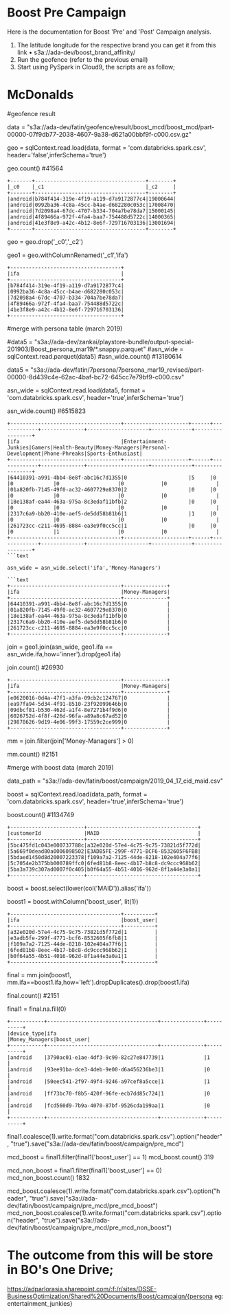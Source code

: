 # Boost Pre Campaign
Here is the documentation for Boost 'Pre' and 'Post' Campaign analysis.

1.	The latitude longitude for the respective brand you can get it from this link
•	s3a://ada-dev/boost_brand_affinity/
2.	Run the geofence (refer to the previous email)
3.	Start using PySpark in Cloud9, the scripts are as follow;


# McDonalds

#geofence result 

data = "s3a://ada-dev/fatin/geofence/result/boost_mcd/boost_mcd/part-00000-07f9db77-2038-4607-9a38-d621a00bbf9f-c000.csv.gz"

geo = sqlContext.read.load(data, format = 'com.databricks.spark.csv', header='false',inferSchema='true') 

geo.count() #41564

```text
+-------+------------------------------------+--------+
|_c0    |_c1                                 |_c2     |
+-------+------------------------------------+--------+
|android|b784f414-319e-4f19-a119-d7a9172877c4|19000644|
|android|0992ba36-4c8a-45cc-b4ae-d682280c053c|17008470|
|android|7d2098a4-67dc-4707-b334-704a7be78da7|15000145|
|android|4f89466a-972f-4fa4-baa7-754488d5722c|14000365|
|android|41e3f8e9-a42c-4b12-8e6f-729716703136|13001694|
+-------+------------------------------------+--------+
```
geo = geo.drop('_c0','_c2')

geo1 = geo.withColumnRenamed('_c1','ifa')

```text
+------------------------------------+
|ifa                                 |
+------------------------------------+
|b784f414-319e-4f19-a119-d7a9172877c4|
|0992ba36-4c8a-45cc-b4ae-d682280c053c|
|7d2098a4-67dc-4707-b334-704a7be78da7|
|4f89466a-972f-4fa4-baa7-754488d5722c|
|41e3f8e9-a42c-4b12-8e6f-729716703136|
+------------------------------------+
```
#merge with persona table (march 2019)

#data5 = "s3a://ada-dev/zankai/playstore-bundle/output-special-201903/Boost_persona_mar19/*.snappy.parquet"
#asn_wide = sqlContext.read.parquet(data5)
#asn_wide.count() #13180614

data5 = "s3a://ada-dev/fatin/7persona/7persona_mar19_revised/part-00000-8d439c4e-62ac-4baf-bc72-645cc7e79bf9-c000.csv"

asn_wide = sqlContext.read.load(data5, format = 'com.databricks.spark.csv', header='true',inferSchema='true')

asn_wide.count() #6515823

```text
+------------------------------------+---------------------+------+-------------+--------------+--------------------+-------------+-----------------+
|ifa                                 |Entertainment-Junkies|Gamers|Health-Beauty|Money-Managers|Personal-Development|Phone-Phreaks|Sports-Enthusiast|
+------------------------------------+---------------------+------+-------------+--------------+--------------------+-------------+-----------------+
|64410391-a991-4bb4-8e8f-abc16c7d1355|0                    |5     |0            |0             |0                   |0            |0                |
|01a820fb-7145-49f0-ac32-4607729e8370|2                    |0     |0            |0             |0                   |0            |0                |
|18e138af-ea44-463a-975a-8c3edaf11bfb|2                    |0     |0            |0             |0                   |0            |0                |
|2317c6a9-bb20-410e-aef5-de5dd58b81b6|1                    |1     |0            |0             |0                   |0            |0                |
|261723cc-c211-4695-8884-ea3e9f0cc5cc|1                    |0     |0            |0             |1                   |0            |0                |
+------------------------------------+---------------------+------+-------------+--------------+--------------------+-------------+-----------------+
```text

asn_wide = asn_wide.select('ifa','Money-Managers')

```text
+------------------------------------+--------------+                           
|ifa                                 |Money-Managers|
+------------------------------------+--------------+
|64410391-a991-4bb4-8e8f-abc16c7d1355|0             |
|01a820fb-7145-49f0-ac32-4607729e8370|0             |
|18e138af-ea44-463a-975a-8c3edaf11bfb|0             |
|2317c6a9-bb20-410e-aef5-de5dd58b81b6|0             |
|261723cc-c211-4695-8884-ea3e9f0cc5cc|0             |
+------------------------------------+--------------+
```
join = geo1.join(asn_wide, geo1.ifa == asn_wide.ifa,how='inner').drop(geo1.ifa)

join.count() #26930

```text
+------------------------------------+--------------+                           
|ifa                                 |Money-Managers|
+------------------------------------+--------------+
|e0620016-0d4a-47f1-a3fa-09cb2c124767|0             |
|ea97fa94-5d34-4f91-8510-23f92099646b|0             |
|09dbcf81-b530-462d-a1f4-8e7271b4f9d6|0             |
|6026752d-4f8f-426d-96fa-a89a8c67ad52|0             |
|29878626-9d19-4e06-99f3-17559c2ce999|0             |
+------------------------------------+--------------+
```
mm = join.filter(join['Money-Managers'] > 0)

mm.count() #2151 


#merge with boost data (march 2019)

data_path = "s3a://ada-dev/fatin/boost/campaign/2019_04_17_cid_maid.csv"

boost = sqlContext.read.load(data_path, format = 'com.databricks.spark.csv', header='true',inferSchema='true')  

boost.count() #1134749

```text
+------------------------+------------------------------------+
|customerId              |MAID                                |
+------------------------+------------------------------------+
|5bc475fd1c043e000737788c|a32e020d-57e4-4c75-9c75-73821d5f772d|
|5a669f0dead80a0006098502|E3ADB5FE-299F-4771-BCF6-8532605F6FB8|
|5bdaed1450d8d20007223378|f109a7a2-7125-44de-8218-102e404a77f6|
|5c7054e2b375bb000789ffc0|6fed81b8-8eec-4b17-b8c8-dc9ccc968b62|
|5ba3a739c307ad0007f0c405|b0f64a55-4b51-4016-962d-8f1a44e3a0a1|
+------------------------+------------------------------------+
```
boost = boost.select(lower(col('MAID')).alias('ifa'))

boost1 = boost.withColumn('boost_user', lit(1))

```text
+------------------------------------+----------+
|ifa                                 |boost_user|
+------------------------------------+----------+
|a32e020d-57e4-4c75-9c75-73821d5f772d|1         |
|e3adb5fe-299f-4771-bcf6-8532605f6fb8|1         |
|f109a7a2-7125-44de-8218-102e404a77f6|1         |
|6fed81b8-8eec-4b17-b8c8-dc9ccc968b62|1         |
|b0f64a55-4b51-4016-962d-8f1a44e3a0a1|1         |
+------------------------------------+----------+
```
final = mm.join(boost1, mm.ifa==boost1.ifa,how='left').dropDuplicates().drop(boost1.ifa)

final.count() #2151

final1 = final.na.fill(0) 

```text
+-----------+------------------------------------+--------------+----------+    
|device_type|ifa                                 |Money_Managers|boost_user|
+-----------+------------------------------------+--------------+----------+
|android    |3790ac01-e1ae-4df3-9c99-82c27e847739|1             |1         |
|android    |93ee91ba-dce3-4deb-9e00-d6a456236be3|1             |0         |
|android    |50eec541-2f97-49f4-9246-a97cef8a5cce|1             |1         |
|android    |ff73bc70-f8b5-420f-96fe-ecb7dd85c724|1             |0         |
|android    |fcd560d9-7b9a-4070-87bf-9526cda199aa|1             |0         |
+-----------+------------------------------------+--------------+----------+
```
final1.coalesce(1).write.format("com.databricks.spark.csv").option("header", "true").save("s3a://ada-dev/fatin/boost/campaign/pre_mcd")

mcd_boost = final1.filter(final1['boost_user'] == 1) 
mcd_boost.count()
319 

mcd_non_boost = final1.filter(final1['boost_user'] == 0)           
mcd_non_boost.count()
1832   

mcd_boost.coalesce(1).write.format("com.databricks.spark.csv").option("header", "true").save("s3a://ada-dev/fatin/boost/campaign/pre_mcd/pre_mcd_boost")
mcd_non_boost.coalesce(1).write.format("com.databricks.spark.csv").option("header", "true").save("s3a://ada-dev/fatin/boost/campaign/pre_mcd/pre_mcd_non_boost")

# The outcome from this will be store in BO's One Drive;

https://adparlorasia.sharepoint.com/:f:/r/sites/DSSE-BusinessOptimization/Shared%20Documents/Boost/campaign/{persona eg: entertainment_junkies}



